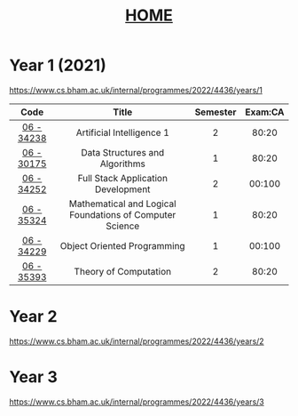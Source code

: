 <head>
<style>
.markdown-body {
  max-width: 880px;
  margin: 0 auto;
  padding: 30px;
}
</style>
</head>
<header style="text-align:center">
<h1><a href="https://mattythehacker.github.io/FirstYearCSResources/"><b>HOME</b></a></h1>
</header>

# Year 1 (2021)


https://www.cs.bham.ac.uk/internal/programmes/2022/4436/years/1


| Code | Title | Semester | Exam:CA |
| :--: | :--: | :--: | :--: |
| [06 - 34238](https://www.cs.bham.ac.uk/internal/modules/2022/06-34238/) | Artificial Intelligence 1 | 2 | 80:20 |
| [06 - 30175](https://www.cs.bham.ac.uk/internal/modules/2022/06-30175/) | Data Structures and Algorithms | 1 | 80:20 |
| [06 - 34252](https://www.cs.bham.ac.uk/internal/modules/2022/06-34252/) | Full Stack Application Development | 2 | 00:100 |
| [06 - 35324](https://www.cs.bham.ac.uk/internal/modules/2022/06-35324/) | Mathematical and Logical Foundations of Computer Science | 1 | 80:20 |
| [06 - 34229](https://www.cs.bham.ac.uk/internal/modules/2022/06-34229/) | Object Oriented Programming | 1 | 00:100 |
| [06 - 35393](https://www.cs.bham.ac.uk/internal/modules/2022/06-35393/) | Theory of Computation | 2 | 80:20 |



# Year 2
https://www.cs.bham.ac.uk/internal/programmes/2022/4436/years/2






# Year 3
https://www.cs.bham.ac.uk/internal/programmes/2022/4436/years/3






